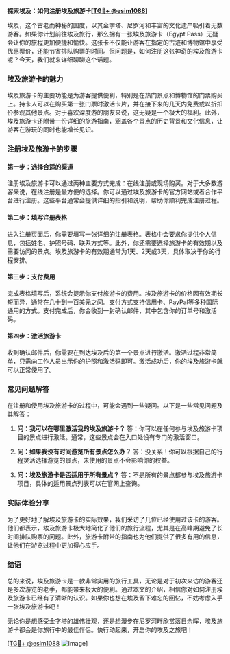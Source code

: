 **探索埃及：如何注册埃及旅游卡[[TG💪+ @esim1088](https://t.me/s/esim1088)]**

埃及，这个古老而神秘的国度，以其金字塔、尼罗河和丰富的文化遗产吸引着无数游客。如果你计划前往埃及旅行，那么拥有一张埃及旅游卡（Egypt Pass）无疑会让你的旅程更加便捷和愉快。这张卡不仅能让游客在指定的古迹和博物馆中享受优惠票价，还能节省排队购票的时间。但问题是，如何注册这张神奇的埃及旅游卡呢？今天，我们就来详细聊聊这个话题。

### 埃及旅游卡的魅力

埃及旅游卡的主要功能是为游客提供便利，特别是在热门景点和博物馆的门票购买上。持卡人可以在购买第一张门票时激活卡片，并在接下来的几天内免费或以折扣价参观其他景点。对于喜欢深度游的朋友来说，这无疑是一个极大的福利。此外，埃及旅游卡还附带一份详细的旅游指南，涵盖各个景点的历史背景和文化信息，让游客在游玩的同时也能增长见识。

### 注册埃及旅游卡的步骤

#### 第一步：选择合适的渠道

注册埃及旅游卡可以通过两种主要方式完成：在线注册或现场购买。对于大多数游客来说，在线注册是最方便的选择。你可以通过埃及旅游卡的官方网站或者合作平台进行注册。这些平台通常会提供详细的指引和说明，帮助你顺利完成注册过程。

#### 第二步：填写注册表格

进入注册页面后，你需要填写一张详细的注册表格。表格中会要求你提供个人信息，包括姓名、护照号码、联系方式等。此外，你还需要选择旅游卡的有效期以及需要访问的景点。埃及旅游卡的有效期通常为1天、2天或3天，具体取决于你的行程安排。

#### 第三步：支付费用

完成表格填写后，系统会提示你支付旅游卡的费用。埃及旅游卡的价格因有效期长短而异，通常在几十到一百美元之间。支付方式支持信用卡、PayPal等多种国际通用的方式。支付完成后，你会收到一封确认邮件，其中包含你的订单号和激活码。

#### 第四步：激活旅游卡

收到确认邮件后，你需要在到达埃及后的第一个景点进行激活。激活过程非常简单，只需向工作人员出示你的护照和激活码即可。激活成功后，你的埃及旅游卡就可以正常使用了。

### 常见问题解答

在注册和使用埃及旅游卡的过程中，可能会遇到一些疑问。以下是一些常见问题及其解答：

1. **问：我可以在哪里激活我的埃及旅游卡？**
   答：你可以在任何参与埃及旅游卡项目的景点进行激活。通常，这些景点会在入口处设有专门的激活窗口。

2. **问：如果我没有时间游览所有景点怎么办？**
   答：没关系！你可以根据自己的行程灵活选择游览的景点，未使用的景点不会影响你的权益。

3. **问：埃及旅游卡是否适用于所有景点？**
   答：不是所有的景点都参与埃及旅游卡项目，具体的适用景点列表可以在官网上查询。

### 实际体验分享

为了更好地了解埃及旅游卡的实际效果，我们采访了几位已经使用过该卡的游客。他们都表示，埃及旅游卡极大地简化了他们的旅行流程，尤其是在高峰期避免了长时间排队购票的问题。此外，旅游卡附带的指南也为他们提供了很多有用的信息，让他们在游览过程中更加得心应手。

### 结语

总的来说，埃及旅游卡是一款非常实用的旅行工具，无论是对于初次来访的游客还是多次游览的老手，都能带来极大的便利。通过本文的介绍，相信你对如何注册埃及旅游卡已经有了清晰的认识。如果你也想在埃及留下难忘的回忆，不妨考虑入手一张埃及旅游卡吧！

无论你是想感受金字塔的雄伟壮观，还是想漫步在尼罗河畔欣赏落日余晖，埃及旅游卡都会是你旅行中的最佳伴侣。快行动起来，开启你的埃及之旅吧！

[[TG💪+ @esim1088](https://t.me/s/esim1088) ![Image](https://i.postimg.cc/4NQfJmqS/Snipaste-2025-05-13-00-14-12.png)]